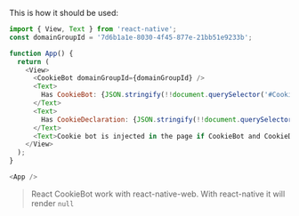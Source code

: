 This is how it should be used:

```js
import { View, Text } from 'react-native';
const domainGroupId = '7d6b1a1e-8030-4f45-877e-21bb51e9233b';

function App() {
  return (
    <View>
      <CookieBot domainGroupId={domainGroupId} />
      <Text>
        Has CookieBot: {JSON.stringify(!!document.querySelector('#CookieBot'))}
      </Text>
      <Text>
        Has CookieDeclaration: {JSON.stringify(!!document.querySelector('#CookieDeclaration'))}
      </Text>
      <Text>Cookie bot is injected in the page if CookieBot and CookieDeclaration are both true!</Text>
    </View>
  );
}

<App />
```

> React CookieBot work with react-native-web. With react-native it will render `null`
